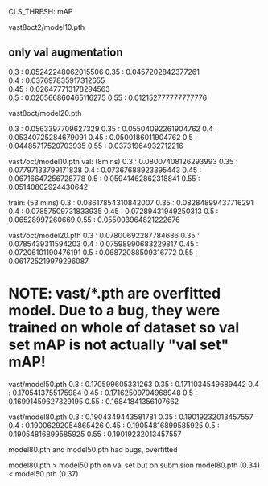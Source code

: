 CLS_THRESH: mAP


vast8oct2/model10.pth
## only val augmentation 
0.3 :  0.05242248062015506
0.35 :  0.0457202842377261                                                         
0.4 :  0.037697835917312655                                                         
0.45 :  0.026477713178294563                                                       
0.5 :  0.020566860465116275
0.55 :  0.012152777777777776  

vast8oct/model20.pth

0.3 :  0.0563397709627329
0.35 :  0.05504092261904762
0.4 :  0.05340725284679091
0.45 :  0.0500186011904762
0.5 :  0.04485717520703935
0.55 :  0.03731964932712216



vast7oct/model10.pth
val: (8mins)
0.3 :  0.08007408126293993
0.35 :  0.07797133799171838
0.4 :  0.07367688923395443
0.45 :  0.06716647256728778
0.5 :  0.05941462862318841
0.55 :  0.05140802924430642

train: (53 mins)
0.3 :  0.08617854310842007
0.35 :  0.08284899437716291
0.4 :  0.07857509731833935
0.45 :  0.07289431949250313
0.5 :  0.06528997260669
0.55 :  0.055003964821222676

vast7oct/model20.pth
0.3 :  0.07800692287784686
0.35 :  0.0785439311594203
0.4 :  0.07598990683229817
0.45 :  0.07206101190476191
0.5 :  0.06872088509316772
0.55 :  0.061725219979296087  


# NOTE: vast/*.pth are overfitted model. Due to a bug, they were trained on whole of dataset so val set mAP is not actually "val set" mAP!

vast/model50.pth
0.3 :  0.170599605331263
0.35 :  0.1711034549689442
0.4 :  0.1705413755175984
0.45 :  0.17162509704968948
0.5 :  0.16991459627329195
0.55 :  0.16841841356107662


vast/model80.pth
0.3 :  0.1904349443581781
0.35 :  0.19019232013457557
0.4 :  0.19006292054865426
0.45 :  0.19054816899585925
0.5 :  0.19054816899585925
0.55 :  0.19019232013457557


model80.pth and model50.pth had bugs, overfitted

model80.pth > model50.pth on val set but on submision model80.pth (0.34) < model50.pth (0.37)
